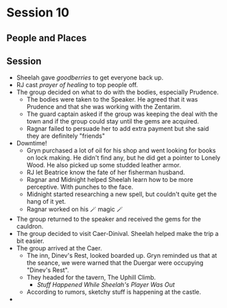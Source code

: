 # Session 10
## People and Places
## Session
* Sheelah gave _goodberries_ to get everyone back up.
* RJ cast _prayer of healing_ to top people off.
* The group decided on what to do with the bodies, especially Prudence.
	* The bodies were taken to the Speaker. He agreed that it was Prudence and that she was working with the Zentarim.
	* The guard captain asked if the group was keeping the deal with the town and if the group could stay until the gems are acquired.
	* Ragnar failed to persuade her to add extra payment but she said they are definitely "friends"
* Downtime!
	* Gryn purchased a lot of oil for his shop and went looking for books on lock making. He didn't find any, but he did get a pointer to Lonely Wood. He also picked up some studded leather armor.
	* RJ let Beatrice know the fate of her fisherman husband.
	* Ragnar and Midnight helped Sheelah learn how to be more perceptive. With punches to the face.
	* Midnight started researching a new spell, but couldn't quite get the hang of it yet.
	* Ragnar worked on his 🪄 magic 🪄
* The group returned to the speaker and received the gems for the cauldron.
* The group decided to visit Caer-Dinival. Sheelah helped make the trip a bit easier.
* The group arrived at the Caer.
	* The inn, Dinev's Rest, looked boarded up. Gryn reminded us that at the seance, we were warned that the Duergar were occupying "Dinev's Rest".
	* They headed for the tavern, The Uphill Climb.
		* _Stuff Happened While Sheelah's Player Was Out_
	* According to rumors, sketchy stuff is happening at the castle.
* 
<!--stackedit_data:
eyJoaXN0b3J5IjpbLTIwMTU2Mzk2NDYsLTE4MDQ4MDE4ODIsOD
I4MTY5NTgxLDE1ODY3NTQwMTksLTgyMTg4MzU1OSwtMzQ0Mjk2
NDU5LDY2NzEzNDU3MSwyNDEwMzc2NDMsNDc3MTA1MDkyLDczMD
k5ODExNl19
-->